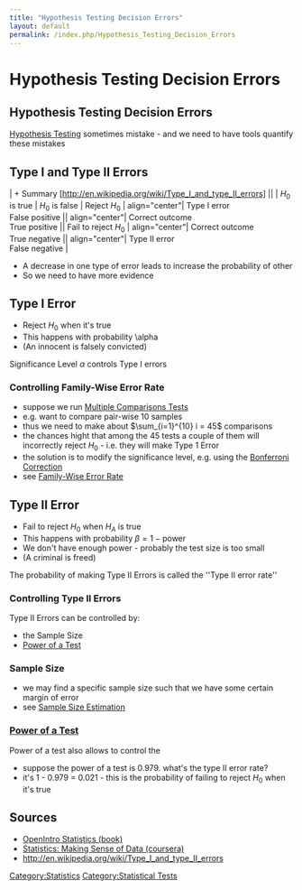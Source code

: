 ```yaml
---
title: "Hypothesis Testing Decision Errors"
layout: default
permalink: /index.php/Hypothesis_Testing_Decision_Errors
---
```


# Hypothesis Testing Decision Errors

## Hypothesis Testing Decision Errors
[Hypothesis Testing](Hypothesis_Testing) sometimes mistake - and we need to have tools quantify these mistakes 



## Type I and Type II Errors
| + Summary [http://en.wikipedia.org/wiki/Type_I_and_type_II_errors] ||    |  $H_0$ is true   |  $H_0$ is false  |   Reject $H_0$  |  align="center"| Type&nbsp;I error<br />False positive ||  align="center"| Correct outcome<br />True positive ||   Fail to reject $H_0$  |  align="center"| Correct outcome<br />True negative ||  align="center"| Type&nbsp;II error<br />False negative |

- A decrease in one type of error leads to increase the probability of other 
- So we need to have more evidence 


## Type I Error
- Reject $H_0$ when it's true
- This happens with probability \alpha
- (An innocent is falsely convicted)


Significance Level $\alpha$ controls Type I errors 


### Controlling Family-Wise Error Rate
- suppose we run [Multiple Comparisons Tests](Multiple_Comparisons_Tests)
- e.g. want to compare pair-wise 10 samples
- thus we need to make about $\sum_{i=1}^{10} i = 45$ comparisons
- the chances hight that among the 45 tests a couple of them will incorrectly reject $H_0$ - i.e. they will make Type 1 Error 
- the solution is to modify the significance level, e.g. using the [Bonferroni Correction](Bonferroni_Correction)
- see [Family-Wise Error Rate](Family-Wise_Error_Rate)



## Type II Error
- Fail to reject $H_0$ when $H_A$ is true 
- This happens with probability $\beta = 1 - \text{power}$
- We don't have enough power - probably the test size is too small
- (A criminal is freed)

The probability of making Type II Errors is called the ''Type II error rate''

### Controlling Type II Errors
Type II Errors can be controlled by:
- the Sample Size 
- [Power of a Test](Statistical_Power)


### Sample Size
- we may find a specific sample size such that we have some certain margin of error 
- see [Sample Size Estimation](Sample_Size_Estimation)


### [Power of a Test](Statistical_Power)
Power of a test also allows to control the 
- suppose the power of a test is 0.979. what's the type II error rate?
- it's 1 - 0.979 = 0.021 - this is the probability of failing to reject $H_0$ when it's true



## Sources
- [OpenIntro Statistics (book)](OpenIntro_Statistics_(book))
- [Statistics: Making Sense of Data (coursera)](Statistics__Making_Sense_of_Data_(coursera))
- http://en.wikipedia.org/wiki/Type_I_and_type_II_errors

[Category:Statistics](Category_Statistics)
[Category:Statistical Tests](Category_Statistical_Tests)
